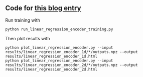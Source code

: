 ## Code for [this blog entry](https://mthrok.github.io/ml-blog/deep_learning/2018/04/01/what-dense-layer-is-capable-of/)

Run training with

```
python run_linear_regression_encoder_training.py
```

Then plot results with

```
python plot_linear_regression_encoder.py --input results/linear_regression_encoder_1d/*/outputs.npz --output results/linear_regression_encoder_1d.html
python plot_linear_regression_encoder.py --input results/linear_regression_encoder_2d/*/outputs.npz --output results/linear_regression_encoder_2d.html
```
